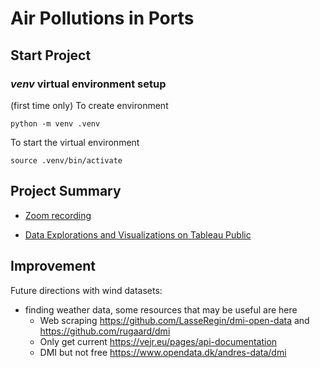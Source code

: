 # Air Pollutions in Ports

## Start Project

### *venv* virtual environment setup

(first time only) To create environment
```
python -m venv .venv
```

To start the virtual environment
```
source .venv/bin/activate 
```

## Project Summary

- [Zoom recording](https://washington.zoom.us/rec/share/YkiwIHImbo2qF3PGJcvR2fZS8LZUsm5QlRiRkyk0Xps8GC6opexJAVFxLJM0UiSW.u67s4lrnuccR4RTT?startTime=1654756367000)

- [Data Explorations and Visualizations on Tableau Public](https://public.tableau.com/views/aqi-prototype/Story1?:language=en-US&publish=yes&:display_count=n&:origin=viz_share_link)


## Improvement
Future directions with wind datasets:
- finding weather data, some resources that may be useful are here
    - Web scraping https://github.com/LasseRegin/dmi-open-data and https://github.com/rugaard/dmi
    - Only get current https://vejr.eu/pages/api-documentation
    - DMI but not free https://www.opendata.dk/andres-data/dmi